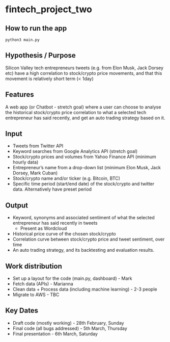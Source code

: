 # fintech_project_two

## How to run the app
`python3 main.py`

## Hypothesis / Purpose
Silicon Valley tech entrepreneurs tweets (e.g. from Elon Musk, Jack Dorsey etc) have a high correlation to stock/crypto price movements, and that this movement is relatively short term (< 1day)

## Features
A web app (or Chatbot - stretch goal) where a user can choose to analyse the historical stock/crypto price correlation to what a selected tech entrepreneur has said recently, and get an auto trading strategy based on it.

## Input
* Tweets from Twitter API
* Keyword searches from Google Analytics API (stretch goal)
* Stock/crypto prices and volumes from Yahoo Finance API (minimum hourly data)
* Entrepreneur’s name from a drop-down list (minimum Elon Musk, Jack Dorsey, Mark Cuban)
* Stock/crypto name and/or ticker (e.g. Bitcoin, BTC)
* Specific time period (start/end date) of the stock/crypto and twitter data.  Alternatively have preset period

## Output
* Keyword, synonyms and associated sentiment of what the selected entrepreneur has said recently in tweets 
    - Present as Wordcloud
* Historical price curve of the chosen stock/crypto
* Correlation curve between stock/crypto price and tweet sentiment, over time
* An auto trading strategy, and its backtesting and evaluation results.

## Work distribution
* Set up a layout for the code (main.py, dashboard) - Mark
* Fetch data (APIs)  - Marianna
* Clean data + Process data (including machine learning) -  2-3 people
* Migrate to AWS - TBC

## Key Dates
* Draft code (mostly working) - 28th February, Sunday
* Final code (all bugs addressed) - 5th March, Thursday
* Final presentation - 6th March, Saturday

